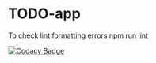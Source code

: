 # TODO-app











To check lint formatting errors
npm run lint

[![Codacy Badge](https://api.codacy.com/project/badge/Grade/8aab788127fc41678e0ba88441bb75ae)](https://app.codacy.com/gh/FisshBONE-LESTR-LTD-TODO-app/TODO-app?utm_source=github.com&utm_medium=referral&utm_content=FisshBONE-LESTR-LTD-TODO-app/TODO-app&utm_campaign=Badge_Grade_Settings)

